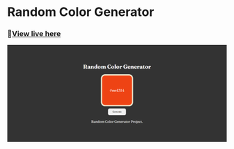 # Random Color Generator
### 🐛[View live here](https://ashish-shr.github.io/Random-Color-Generator/)
![](./demo.png)
